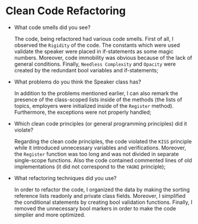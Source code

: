 # Clean Code Refactoring

* What code smells did you see? 												
	The code, being refactored had various code smells. First of all, I observed the `Rigidity` of the code. The constants which were used validate the speaker were placed in if-statements as some magic numbers. Moreover, code immobility was obvious because of the lack of general conditions. Finally, `Needless Complexity` and `Opacity` were created by the redundant bool variables and if-statements;

* What problems do you think the Speaker class has?
		
	In addition to the problems mentioned earlier, I can also remark the presence of the class-scoped lists inside of the methods (the lists of topics, employers were initialized inside of the `Register` method). Furthermore, the exceptions were not properly handled;

* Which clean code principles (or general programming principles) did it violate?

	Regarding the clean code principles, the code violated the `KISS` principle while it introduced unnecessary variables and verifications. Moreover, the `Register` function was too long and was not divided in separate single-scope functions. Also the code contained commented lines of old implementations (it did not correspond to the `YAGNI` principle);

* What refactoring techniques did you use?

	In order to refactor the code, I organized the data by making the sorting reference lists readonly and private class fields. Moreover, I simplified the conditional statements by creating bool validation functions. Finally, I removed the unnecessary bool markers in order to make the code simplier and more optimized.